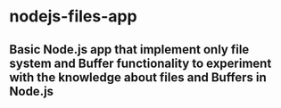 # nodejs-files-app

## Basic Node.js app that implement only file system and Buffer functionality to experiment with the knowledge about files and Buffers in Node.js


